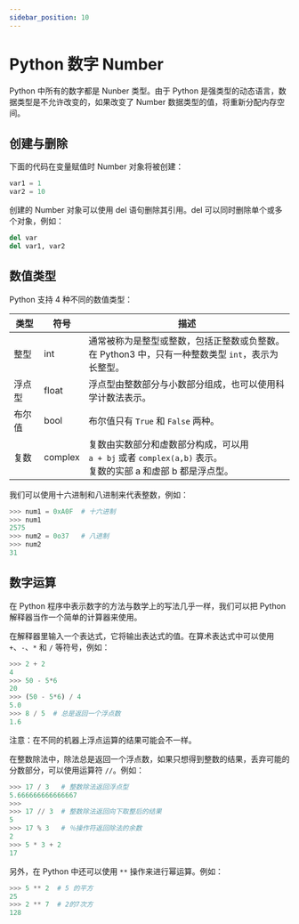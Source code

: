 ```yaml
---
sidebar_position: 10
---
```


# Python 数字 Number



Python 中所有的数字都是 Nunber 类型。由于 Python 是强类型的动态语言，数据类型是不允许改变的，如果改变了 Number 数据类型的值，将重新分配内存空间。



## 创建与删除

下面的代码在变量赋值时 Number 对象将被创建：

```python showLineNumbers
var1 = 1
var2 = 10
```

创建的 Number 对象可以使用 del 语句删除其引用。del 可以同时删除单个或多个对象，例如：

```python showLineNumbers
del var
del var1, var2
```



## 数值类型

Python 支持 4 种不同的数值类型：

| 类型   | 符号    | 描述                                                         |
| ------ | ------- | ------------------------------------------------------------ |
| 整型   | int     | 通常被称为是整型或整数，包括正整数或负整数。<br/>在 Python3 中，只有一种整数类型 `int`，表示为长整型。 |
| 浮点型 | float   | 浮点型由整数部分与小数部分组成，也可以使用科学计数法表示。   |
| 布尔值 | bool    | 布尔值只有 `True` 和 `False` 两种。                          |
| 复数   | complex | 复数由实数部分和虚数部分构成，可以用<br/> `a + bj` 或者 `complex(a,b)` 表示。<br/>复数的实部 a 和虚部 b 都是浮点型。 |

我们可以使用十六进制和八进制来代表整数，例如：

```python showLineNumbers
>>> num1 = 0xA0F  # 十六进制
>>> num1
2575
>>> num2 = 0o37   # 八进制
>>> num2
31
```



## 数字运算

在 Python 程序中表示数字的方法与数学上的写法几乎一样，我们可以把 Python 解释器当作一个简单的计算器来使用。

在解释器里输入一个表达式，它将输出表达式的值。在算术表达式中可以使用 `+`、`-`、`*` 和 `/` 等符号，例如：

```python showLineNumbers
>>> 2 + 2
4
>>> 50 - 5*6
20
>>> (50 - 5*6) / 4
5.0
>>> 8 / 5  # 总是返回一个浮点数
1.6
```

注意：在不同的机器上浮点运算的结果可能会不一样。

在整数除法中，除法总是返回一个浮点数，如果只想得到整数的结果，丢弃可能的分数部分，可以使用运算符 `//`。例如：

```python showLineNumbers
>>> 17 / 3   # 整数除法返回浮点型
5.666666666666667
>>>
>>> 17 // 3  # 整数除法返回向下取整后的结果
5
>>> 17 % 3   # ％操作符返回除法的余数
2
>>> 5 * 3 + 2 
17
```

另外，在 Python 中还可以使用 `**` 操作来进行幂运算。例如：

```python showLineNumbers
>>> 5 ** 2  # 5 的平方
25
>>> 2 ** 7  # 2的7次方
128
```

